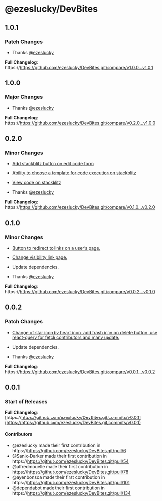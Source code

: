 # @ezeslucky/DevBites

## 1.0.1

### Patch Changes

- Thanks [@ezeslucky](https://github.com/ezeslucky)!

**Full Changelog**: https://https://github.com/ezeslucky/DevBites.git/compare/v1.0.0...v1.0.1

## 1.0.0

### Major Changes

- Thanks [@ezeslucky](https://github.com/ezeslucky)!

**Full Changelog**: https://https://github.com/ezeslucky/DevBites.git/compare/v0.2.0...v1.0.0

## 0.2.0

### Minor Changes

- [Add stackblitz button on edit code form](https://https://github.com/ezeslucky/DevBites.git/pull/156)

- [Ability to choose a template for code execution on stackblitz](https://https://github.com/ezeslucky/DevBites.git/pull/155)

- [View code on stackblitz](https://https://github.com/ezeslucky/DevBites.git/pull/154)

- Thanks [@ezeslucky](https://github.com/ezeslucky)!

**Full Changelog**: https://https://github.com/ezeslucky/DevBites.git/compare/v0.1.0...v0.2.0

## 0.1.0

### Minor Changes

- [Button to redirect to links on a user’s page.](https://https://github.com/ezeslucky/DevBites.git/pull/149) 

- [Change visibility link page.](https://https://github.com/ezeslucky/DevBites.git/pull/148) 

- Update dependencies.

- Thanks [@ezeslucky](https://github.com/ezeslucky)!

**Full Changelog**: https://https://github.com/ezeslucky/DevBites.git/compare/v0.0.2...v0.1.0

## 0.0.2

### Patch Changes

- [Change of star icon by heart icon ,add trash icon on delete button, use react-query for fetch contributors and many update.](https://https://github.com/ezeslucky/DevBites.git/pull/141) 

- Update dependencies.

- Thanks [@ezeslucky](https://github.com/ezeslucky)!

**Full Changelog**: https://https://github.com/ezeslucky/DevBites.git/compare/v0.0.1...v0.0.2

## 0.0.1

### Start of Releases

**Full Changelog**: [https://https://github.com/ezeslucky/DevBites.git/commits/v0.0.1](https://https://github.com/ezeslucky/DevBites.git/commits/v0.0.1)

#### Contributors
* @ezeslucky made their first contribution in https://https://github.com/ezeslucky/DevBites.git/pull/6
* @Sanix-Darker made their first contribution in https://https://github.com/ezeslucky/DevBites.git/pull/54
* @alfredmouelle made their first contribution in https://https://github.com/ezeslucky/DevBites.git/pull/78
* @ayenbonsoa made their first contribution in https://https://github.com/ezeslucky/DevBites.git/pull/101
* @dependabot made their first contribution in https://https://github.com/ezeslucky/DevBites.git/pull/134